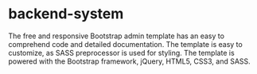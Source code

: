 # backend-system
The free and responsive Bootstrap admin template has an easy to comprehend code and detailed documentation. The template is easy to customize, as SASS preprocessor is used for styling. The template is powered with the Bootstrap framework, jQuery, HTML5, CSS3, and SASS. 
